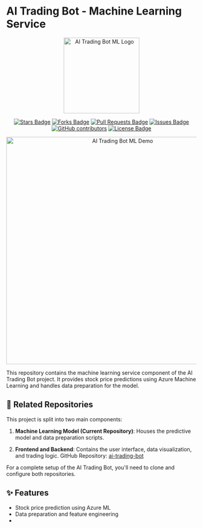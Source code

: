 # AI Trading Bot - Machine Learning Service

<p align="center">
  <img src="https://your-image-hosting-service.com/ai-trading-bot-ml-logo.png" alt="AI Trading Bot ML Logo" width="200"/>
</p>

<p align="center">
  <a href="https://github.com/aakash-priyadarshi/Trading-bot-model/stargazers"><img src="https://img.shields.io/github/stars/aakash-priyadarshi/Trading-bot-model" alt="Stars Badge"/></a>
  <a href="https://github.com/aakash-priyadarshi/Trading-bot-model/network/members"><img src="https://img.shields.io/github/forks/aakash-priyadarshi/Trading-bot-model" alt="Forks Badge"/></a>
  <a href="https://github.com/aakash-priyadarshi/Trading-bot-model/pulls"><img src="https://img.shields.io/github/issues-pr/aakash-priyadarshi/Trading-bot-model" alt="Pull Requests Badge"/></a>
  <a href="https://github.com/aakash-priyadarshi/Trading-bot-model/issues"><img src="https://img.shields.io/github/issues/aakash-priyadarshi/Trading-bot-model" alt="Issues Badge"/></a>
  <a href="https://github.com/aakash-priyadarshi/Trading-bot-model/graphs/contributors"><img alt="GitHub contributors" src="https://img.shields.io/github/contributors/aakash-priyadarshi/Trading-bot-model?color=2b9348"></a>
  <a href="https://github.com/aakash-priyadarshi/Trading-bot-model/blob/master/LICENSE"><img src="https://img.shields.io/github/license/aakash-priyadarshi/Trading-bot-model?color=2b9348" alt="License Badge"/></a>
</p>

<p align="center">
  <img src="https://your-image-hosting-service.com/ai-trading-bot-ml-demo.gif" alt="AI Trading Bot ML Demo" width="600"/>
</p>

This repository contains the machine learning service component of the AI Trading Bot project. It provides stock price predictions using Azure Machine Learning and handles data preparation for the model.

## 🔗 Related Repositories

This project is split into two main components:

1. **Machine Learning Model (Current Repository)**: 
   Houses the predictive model and data preparation scripts.
   
2. **Frontend and Backend**: 
   Contains the user interface, data visualization, and trading logic.
   GitHub Repository: [ai-trading-bot](https://github.com/aakash-priyadarshi/ai-trading-bot)

For a complete setup of the AI Trading Bot, you'll need to clone and configure both repositories.

## ✨ Features

- Stock price prediction using Azure ML
- Data preparation and feature engineering
-
